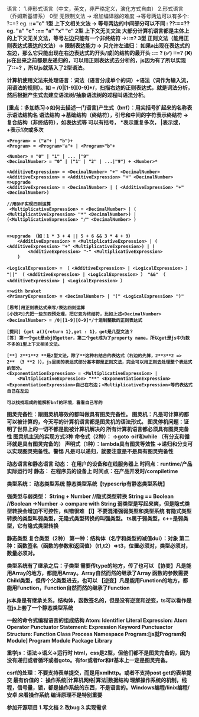 语言：
1.非形式语言（中文，英文，非严格定义，演化方式自由）
2.形式语言（乔姆斯基谱系）
  0型 无限制文法 -> 增加编译器的难度 ->等号两边可以有多个: ?::=? eg. <a><b> ::="c"
  1型 上下文相关文法 -> 等号两边的中间部分可以不同 : ?<a>?:==?<b>? eg. "a" <b> "c" :== "a" "x" "c"
  2型 上下文无关文法 大部分计算机语言都是主体上的上下文无关文法，等号左边只能有一个非终结符 -><a>::=?
  3型 正则文法（能用正则表达式表达的文法）-> 限制表达能力 -> 只允许左递归： 如果a出现在表达式的左边，那么它只能出现在右边表达式的开头/或|的结构的最开头
    <a>::= <a> ? (✅) <a>::=?<a> (❌)
  js在**出来之前都是左递归的，可以用正则表达式去分析的，js因为有了**所以实现了<a>::=?<a> ，所以js就落入了2型语法。

  计算机使用文法来处理语言：词法（语言分成单个的词）+语法（词作为输入流，用语法的规则）。如<DecimalNumber> = /0|[1-9][0-9]*/，扫描右边的正则表达式，就是词法分析，然后根据产生式去建立语法树/抽象语法树的过程叫语法分析。

  [重点：多加练习->如何去描述一门语言]产生式（bnf）：用尖括号扩起来的名称表示语法结构名
    语法结构 ->基础结构（终结符），引号和中间的字符表示终结符
          ->复合结构（非终结符），如表达式等
    可以有括号，
    *表示重复多次，
    |表示或，
    +表示1次或多次

    <Program> = ("a"+ | "b")+ 
    <Program> = <Program>"a"+ | <Program>"b"+

    <Number> = "0" | "1" | ... |"9"
    <DecimalNumber> = "0" | ("1" | "2" | ...|"9") + <Number>*

    <AdditiveExpression> = <DecimalNumber> "+" <DecimalNumber>
    <AdditiveExpression> = <AdditiveExpression> "+" <DecimalNumber>
    =>upgrade
    <AdditiveExpression> = <DecimalNumber> | ( <AdditiveExpression> "+" <DecimalNumber>)

    //用BNF实现四则运算
     <MultiplicativeExpression> = <DecimalNumber> | ( <MultiplicativeExpression> "*" <DecimalNumber>) | (<MultiplicativeExpression> "/" <DecimalNumber> )
     

    =>upgrade （如：1 * 3 + 4 || 5 + 6 && 3 * 4 + 9）
        <AdditiveExpression> = <MultiplicativeExpression> | ( <AdditiveExpression> "+" <MultiplicativeExpression>) | (
            <AdditiveExpression> "-" <MultiplicativeExpression>
        )

    <LogicalExpression> = （ <AdditiveExpression> | <LogicalExpression> ） "||" （ <AdditiveExpression> | <LogicalExpression> ） "&&" （ <AdditiveExpression> | <LogicalExpression> ）

    =>with braket
    <PrimaryExpression> = <DecimalNumber> | "(" <LogicalExpression> ")"
    
    [思考]用正则表达式来写/表达四则运算
    [小技巧]先把一些东西预处理，把它变为终结符，比如上述<DecimalNumber>
    <DecimalNumber> = /0|[1-9][0-9]*/十进制整数的正则表达式

    [提问] {get a(){return 1},get : 1}，get是几型文法？
    [答] 第一个get是obj的getter，第二个get成为了property name，所以get是js中为数不多的1型上下文相关文法。

    [**] 2**1**2 **是2型文法，除了**这种右结合的表达式（右边的先算，2**3**2 =>  2** （3 **2 ）），js里面的表达式部分基本都是正则文法，完全可以用正则去处理整个表达式的部分。
    <ExponentiationExpression> = <MultiplicativeExpression> | 
        <MultiplicativeExpression> "**" <ExponentiationExpression>
    <ExponentiationExpression>自己在右边；<MultiplicativeExpression>等的表达式自己在左边

    可以找找现成的能解析bnf的环境，看看自己写的


图灵完备性：跟图灵机等效的都叫做具有图灵完备性。
图灵机：凡是可计算的都可以被计算的，今天写的计算机语言都是图灵机的语法形式。
图灵停机问题：证明了世界上的一切不都是能被计算机解决的
所有计算机语言都必须具有图灵完备性
图灵机主流的实现方式3种
    命令式（2种）：
            ->goto
            ->if和while （有分支和循环就是具有图灵完备的）
    声明式（1种）：lambda具有图灵等效性
             ->递归和分支可以实现图灵完备性。警惕 凡是可以递归，就要注意是不是具有图灵完备性

动态语言和静态语言
    动态：
        在用户的设备和在线服务器上
        时间点：runtime/产品实际运行时
    静态：
        在程序员的设备上
        时间点：在产品开发时/compiletime

类型系统：
    动态类型系统
    静态类型系统【typescrip有静态类型系统】

强类型与弱类型：
    String + Number //隐式类型转换
    String == Boolean //Boolean ->Number -> compare with String
    弱类型是写起来爽，但是隐式类型转换会增加不可控性，纠错很难
【❕】不要混淆强弱类型和类型系统
    有隐式类型转换的类型叫弱类型，无隐式类型转换的叫强类型。
    ts属于弱类型，c++是弱类型，它有隐式类型转换

静态类型
    复合类型（2种）
        第一种：结构体（名字和类型的减值dui）：对象
        第二种：函数签名（函数的参数和返回值）（t1,t2）=>t3，位置必须对，类型必须对，数量必须对。

类型系统有了继承之后：子类型
    需要传type<Parent>的地方，传了<Children>也可以
    【协变】凡是能用Array<Parent>的地方，都能用Array<Child>。Array<Child>自然而然的继承了Array<Parent>
    函数的参数需要Child类型，但传个父类型进去，也可以
    【逆变】凡是能用Function<Child>的地方，都能用Function<Parent>，Function<Parent>自然而然的继承了Function<Child>

js本身是有继承关系，结构体，函数签名的，但是没有逆变和逆变，ts可以看作是在js上套了一个静态类型系统

一般的命令式编程语言的组成结构
    Atom:
        Identifier
        Literal
    Expression:
        Atom
        Operator
        Punctuator
    Statement:
        Expression
        Keyword
        Punctuactor
    Structure:
        Function
        Class
        Process
        Namespace
    Program:[js就Program和Module]
        Program
        Module
        Package
        Library

重学js：语法->语义->运行时
html，css是2型，但他们都不是图灵完备的，因为没有递归或者循环或者goto。有for或者for和if基本上一定是图灵完备。

csrf的处理：不要支持表单提交，而是用xmlhttp。或者不支持post get的表单提交
最有价值的：
操作系统|计算机网络|算法|数据结构
理解操作系统的机制，线程，信号量，锁，都是操作系统的东西，不是语言的。Windows编程/linix编程/安卓 来看操作系统
编译原理不是特别重要


参加开源项目
1.写文档
2.改bug
3.实现需求